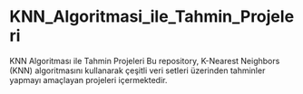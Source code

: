 # KNN_Algoritmasi_ile_Tahmin_Projeleri
KNN Algoritması ile Tahmin Projeleri Bu repository, K-Nearest Neighbors (KNN) algoritmasını kullanarak çeşitli veri setleri üzerinden tahminler yapmayı amaçlayan projeleri içermektedir. 
